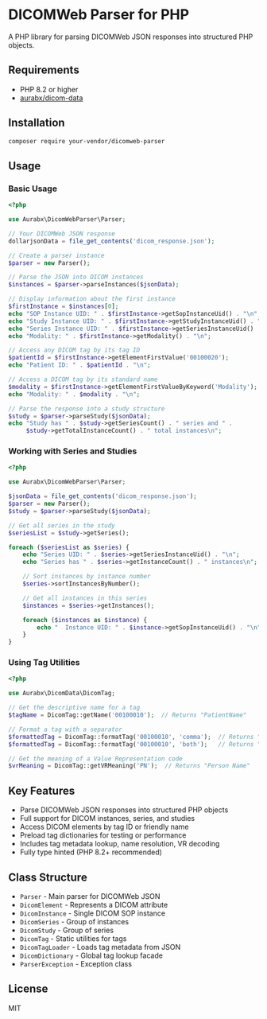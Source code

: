 # DICOMWeb Parser for PHP

A PHP library for parsing DICOMWeb JSON responses into structured PHP objects.

## Requirements

- PHP 8.2 or higher
- [aurabx/dicom-data](https://github.com/aurabx/dicom-data)

## Installation

```bash
composer require your-vendor/dicomweb-parser
```

## Usage

### Basic Usage

```php
<?php

use Aurabx\DicomWebParser\Parser;

// Your DICOMWeb JSON response
dollarjsonData = file_get_contents('dicom_response.json');

// Create a parser instance
$parser = new Parser();

// Parse the JSON into DICOM instances
$instances = $parser->parseInstances($jsonData);

// Display information about the first instance
$firstInstance = $instances[0];
echo "SOP Instance UID: " . $firstInstance->getSopInstanceUid() . "\n";
echo "Study Instance UID: " . $firstInstance->getStudyInstanceUid() . "\n";
echo "Series Instance UID: " . $firstInstance->getSeriesInstanceUid() . "\n";
echo "Modality: " . $firstInstance->getModality() . "\n";

// Access any DICOM tag by its tag ID
$patientId = $firstInstance->getElementFirstValue('00100020');
echo "Patient ID: " . $patientId . "\n";

// Access a DICOM tag by its standard name
$modality = $firstInstance->getElementFirstValueByKeyword('Modality');
echo "Modality: " . $modality . "\n";

// Parse the response into a study structure
$study = $parser->parseStudy($jsonData);
echo "Study has " . $study->getSeriesCount() . " series and " .
     $study->getTotalInstanceCount() . " total instances\n";
```

### Working with Series and Studies

```php
<?php

use Aurabx\DicomWebParser\Parser;

$jsonData = file_get_contents('dicom_response.json');
$parser = new Parser();
$study = $parser->parseStudy($jsonData);

// Get all series in the study
$seriesList = $study->getSeries();

foreach ($seriesList as $series) {
    echo "Series UID: " . $series->getSeriesInstanceUid() . "\n";
    echo "Series has " . $series->getInstanceCount() . " instances\n";

    // Sort instances by instance number
    $series->sortInstancesByNumber();

    // Get all instances in this series
    $instances = $series->getInstances();

    foreach ($instances as $instance) {
        echo "  Instance UID: " . $instance->getSopInstanceUid() . "\n";
    }
}
```

### Using Tag Utilities

```php
<?php

use Aurabx\DicomData\DicomTag;

// Get the descriptive name for a tag
$tagName = DicomTag::getName('00100010');  // Returns "PatientName"

// Format a tag with a separator
$formattedTag = DicomTag::formatTag('00100010', 'comma');  // Returns "0010,0010"
$formattedTag = DicomTag::formatTag('00100010', 'both');   // Returns "(0010,0010)"

// Get the meaning of a Value Representation code
$vrMeaning = DicomTag::getVRMeaning('PN');  // Returns "Person Name"
```


## Key Features

- Parse DICOMWeb JSON responses into structured PHP objects
- Full support for DICOM instances, series, and studies
- Access DICOM elements by tag ID or friendly name
- Preload tag dictionaries for testing or performance
- Includes tag metadata lookup, name resolution, VR decoding
- Fully type hinted (PHP 8.2+ recommended)

## Class Structure

- `Parser` - Main parser for DICOMWeb JSON
- `DicomElement` - Represents a DICOM attribute
- `DicomInstance` - Single DICOM SOP instance
- `DicomSeries` - Group of instances
- `DicomStudy` - Group of series
- `DicomTag` - Static utilities for tags
- `DicomTagLoader` - Loads tag metadata from JSON
- `DicomDictionary` - Global tag lookup facade
- `ParserException` - Exception class

## License

MIT
